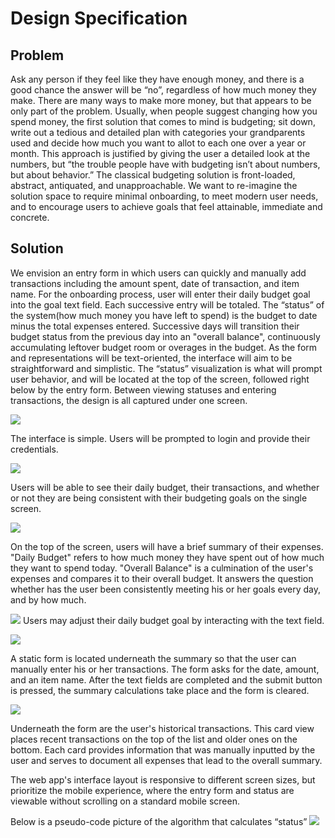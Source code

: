 # Design Specification
## Problem
Ask any person if they feel like they have enough money, and there is a good chance the answer will be “no”, regardless of how much money they make. There are many ways to make more money, but that appears to be only part of the problem. Usually, when people suggest changing how you spend money, the first solution that comes to mind is budgeting; sit down, write out a tedious and detailed plan with categories your grandparents used and decide how much you want to allot to each one over a year or month. This approach is justified by giving the user a detailed look at the numbers, but “the trouble people have with budgeting isn’t about numbers, but about behavior.” The classical budgeting solution is front-loaded, abstract, antiquated, and unapproachable. We want to re-imagine the solution space to require minimal onboarding, to meet modern user needs, and to encourage users to achieve goals that feel attainable, immediate and concrete.

## Solution
We envision an entry form in which users can quickly and manually add transactions including the amount spent, date of transaction, and item name. For the onboarding process, user will enter their daily budget goal into the goal text field. Each successive entry will be totaled. The “status” of the system(how much money you have left to spend) is the budget to date minus the total expenses entered. Successive days will transition their budget status from the previous day into an "overall balance", continuously accumulating leftover budget room or overages in the budget. As the form and representations will be text-oriented, the interface will aim to be straightforward and simplistic. The “status” visualization is what will prompt user behavior, and will be located at the top of the screen, followed right below by the entry form. Between viewing statuses and entering transactions, the design is all captured under one screen.


![](../designImages/LOGIN.png)

The interface is simple. Users will be prompted to login and provide their credentials.

![](../designImages/MAIN_3.png)

Users will be able to see their daily budget, their transactions, and whether or not they are being consistent with their budgeting goals on the single screen.

![](../designImages/MAIN_1.png)

On the top of the screen, users will have a brief summary of their expenses. "Daily Budget" refers to how much money they have spent out of how much they want to spend today. "Overall Balance" is a culmination of the user's expenses and compares it to their overall budget. It answers the question whether has the user been consistently meeting his or her goals every day, and by how much.

![](../designImages/MAIN_4.png)
Users may adjust their daily budget goal by interacting with the text field.

![](../designImages/MAIN_2.png)

A static form is located underneath the summary so that the user can manually enter his or her transactions. The form asks for the date, amount, and an item name. After the text fields are completed and the submit button is pressed, the summary calculations take place and the form is cleared.

![](../designImages/MAIN_3.png)

Underneath the form are the user's historical transactions. This card view places recent transactions on the top of the list and older ones on the bottom. Each card provides information that was manually inputted by the user and serves to document all expenses that lead to the overall summary.

The web app's interface layout is responsive to different screen sizes, but prioritize the mobile experience, where the entry form and status are viewable without scrolling on a standard mobile screen.

Below is a pseudo-code picture of the algorithm that calculates “status”
![](../designImages/Algorithm.png)

